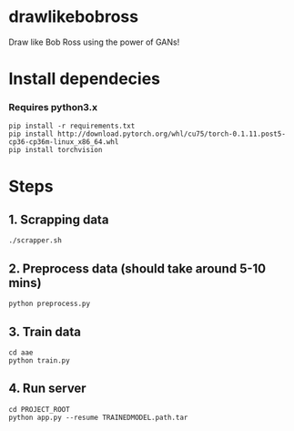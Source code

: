 # drawlikebobross
Draw like Bob Ross using the power of GANs!

# Install dependecies
### Requires python3.x
```
pip install -r requirements.txt
pip install http://download.pytorch.org/whl/cu75/torch-0.1.11.post5-cp36-cp36m-linux_x86_64.whl 
pip install torchvision
```

# Steps
## 1. Scrapping data 
```
./scrapper.sh
```

## 2. Preprocess data (should take around 5-10 mins)
```
python preprocess.py
```

## 3. Train data
```
cd aae
python train.py
```

## 4. Run server
```
cd PROJECT_ROOT
python app.py --resume TRAINEDMODEL.path.tar
```
